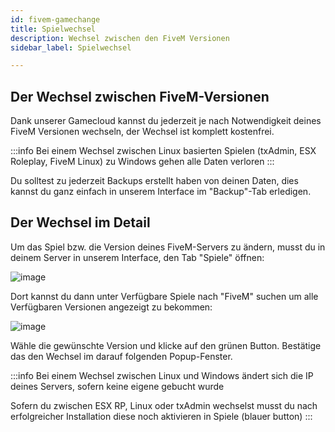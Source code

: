 ```yaml
---
id: fivem-gamechange
title: Spielwechsel
description: Wechsel zwischen den FiveM Versionen
sidebar_label: Spielwechsel

---
```


## Der Wechsel zwischen FiveM-Versionen
Dank unserer Gamecloud kannst du jederzeit je nach Notwendigkeit deines FiveM Versionen wechseln, der Wechsel ist komplett kostenfrei.

:::info
Bei einem Wechsel zwischen Linux basierten Spielen (txAdmin, ESX Roleplay, FiveM Linux) zu Windows gehen alle Daten verloren
:::

Du solltest zu jederzeit Backups erstellt haben von deinen Daten, dies kannst du ganz einfach in unserem Interface im "Backup"-Tab erledigen.

## Der Wechsel im Detail
Um das Spiel bzw. die Version deines FiveM-Servers zu ändern, musst du in deinem Server in unserem Interface, den Tab "Spiele" öffnen:

![image](https://user-images.githubusercontent.com/13604413/159138107-da3e5822-307c-41d1-ab79-fd68c2963f53.png)

Dort kannst du dann unter Verfügbare Spiele nach "FiveM" suchen um alle Verfügbaren Versionen angezeigt zu bekommen:

![image](https://user-images.githubusercontent.com/13604413/159138109-12d76fc3-9309-48d8-8808-bf3395034f81.png)

Wähle die gewünschte Version und klicke auf den grünen Button. Bestätige das den Wechsel im darauf folgenden Popup-Fenster.

:::info
Bei einem Wechsel zwischen Linux und Windows ändert sich die IP deines Servers, sofern keine eigene gebucht wurde


Sofern du zwischen ESX RP, Linux oder txAdmin wechselst musst du nach erfolgreicher Installation diese noch aktivieren in Spiele (blauer button)
:::

